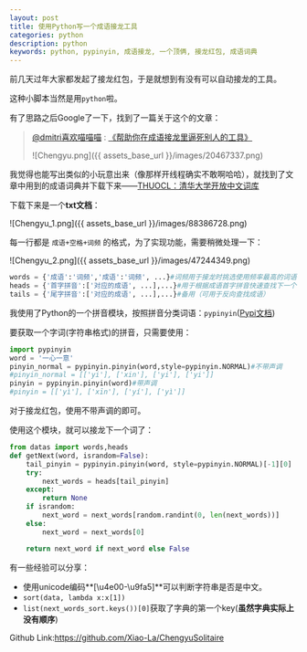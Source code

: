 ```yaml
---
layout: post
title: 使用Python写一个成语接龙工具
categories: python
description: python
keywords: python, pypinyin, 成语接龙, 一个顶俩, 接龙红包, 成语词典
---
```



前几天过年大家都发起了接龙红包，于是就想到有没有可以自动接龙的工具。

这种小脚本当然是用`python`啦。

有了思路之后Google了一下，找到了一篇关于这个的文章：

> [@dmitri喜欢喵喵喵](https://www.zhihu.com/people/laoqiu-57) : [《帮助你在成语接龙里逼死别人的工具》](https://zhuanlan.zhihu.com/p/78416952)
>
> ![Chengyu.png]({{ assets_base_url }}/images/20467337.png)

我觉得也能写出类似的小玩意出来（像那样开线程确实不敢啊哈哈），就找到了文章中用到的成语词典并下载下来——[THUOCL：清华大学开放中文词库](http://thuocl.thunlp.org/) 

[THUOCL（THU Open Chinese Lexicon）是由清华大学自然语言处理与社会人文计算实验室整理推出的一套高质量的中文词库。]: http://thuocl.thunlp.org/
[THUOCL面向国内外大学、研究所、企业、机构以及个人免费开放，可用于研究与商业。]: http://thuocl.thunlp.org/

下载下来是一个**txt文档**：

![Chengyu_1.png]({{ assets_base_url }}/images/88386728.png)

每一行都是 `成语+空格+词频` 的格式，为了实现功能，需要稍微处理一下：

![Chengyu_2.png]({{ assets_base_url }}/images/47244349.png)

```python
words = {'成语':'词频','成语':'词频', ...}#词频用于接龙时挑选使用频率最高的词语
heads = {'首字拼音':['对应的成语', ...],...}#用于根据成语首字拼音快速查找下一个词
tails = {'尾字拼音':['对应的成语', ...],...}#备用（可用于反向查找成语）
```

我使用了Python的一个拼音模块，按照拼音分类词语：`pypinyin`([Pypi文档](https://pypi.org/project/pypinyin/))

要获取一个字词(字符串格式)的拼音，只需要使用：

```python
import pypinyin
word = '一心一意'
pinyin_normal = pypinyin.pinyin(word,style=pypinyin.NORMAL)#不带声调
#pinyin_normal = [['yi'], ['xin'], ['yi'], ['yi']]
pinyin = pypinyin.pinyin(word)#带声调
#pinyin = [['yì'], ['xīn'], ['yí'], ['yì']]
```

对于接龙红包，使用不带声调的即可。

使用这个模块，就可以接龙下一个词了：

```python
from datas import words,heads
def getNext(word, israndom=False):
    tail_pinyin = pypinyin.pinyin(word, style=pypinyin.NORMAL)[-1][0]
    try:
        next_words = heads[tail_pinyin]
    except:
        return None
    if israndom:
        next_word = next_words[random.randint(0, len(next_words))]
    else:
        next_word = next_words[0]

    return next_word if next_word else False
```


有一些经验可以分享：

- 使用unicode编码**[\u4e00-\u9fa5]**可以判断字符串是否是中文。
- `sort(data, lambda x:x[1])`
- `list(next_words_sort.keys())[0]`获取了字典的第一个key(**虽然字典实际上没有顺序**)

<!--代码已重构：2020-8-14-->
Github Link:https://github.com/Xiao-La/ChengyuSolitaire

